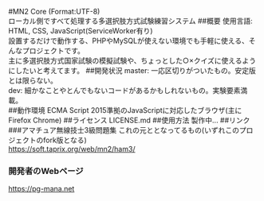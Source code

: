 #MN2 Core
(Format:UTF-8)  
ローカル側ですべて処理する多選択肢方式試験練習システム
##概要
使用言語: HTML, CSS, JavaScript(ServiceWorker有り)  
設置するだけで動作する、PHPやMySQLが使えない環境でも手軽に使える、そんなプロジェクトです。  
主に多選択肢方式国家試験の模擬試験や、ちょっとした○×クイズに使えるようにしたいと考えてます。
##開発状況
master: 一応区切りがついたもの。安定版とは限らない。  
dev: 細かなことやとんでもないコードがあるかもしれないもの。実験要素満載。  
##動作環境
ECMA Script 2015準拠のJavaScriptに対応したブラウザ(主にFirefox Chrome)
##ライセンス
LICENSE.md
##使用方法
製作中...
##リンク
###アマチュア無線技士3級問題集
これの元ととなってるもの(いずれこのプロジェクトのfork版となる)  
 https://soft.taprix.org/web/mn2/ham3/
### 開発者のWebページ
 https://pg-mana.net
